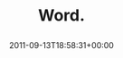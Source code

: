 ---
retweeted: false
source: <a href="http://itunes.apple.com/us/app/twitter/id409789998?mt=12" rel="nofollow">Twitter
  for Mac</a>
entities:
  hashtags: []
  symbols: []
  user_mentions: []
  urls:
  - url: http://t.co/fgvy7Bu
    expanded_url: http://i.imgur.com/xfQeK.jpg
    display_url: i.imgur.com/xfQeK.jpg
    indices:
    - '6'
    - '25'
display_text_range:
- '0'
- '25'
favorite_count: '1'
id_str: '113688022687555584'
truncated: false
retweet_count: '0'
id: '113688022687555584'
possibly_sensitive: false
created_at: Tue Sep 13 18:58:31 +0000 2011
favorited: false
full_text: Word.
lang: en
quote_url: http://i.imgur.com/xfQeK.jpg
tags:
- pesos/twitter
date: '2011-09-13T18:58:31+00:00'
src: https://twitter.com/bascht/status/113688022687555584
original_url: https://twitter.com/bascht/status/113688022687555584
type: twitter_tweet
text: Word.
title: 'Word.

  '

---